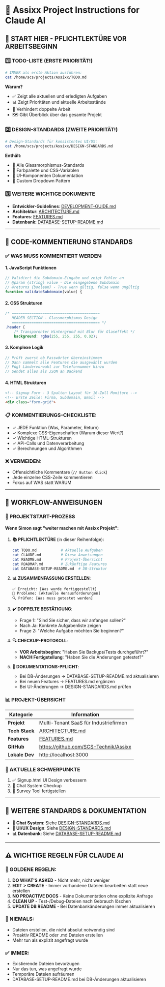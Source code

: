 # 📖 Assixx Project Instructions for Claude AI

## 🚀 START HIER - PFLICHTLEKTÜRE VOR ARBEITSBEGINN

### 1️⃣ TODO-LISTE (ERSTE PRIORITÄT!)
```bash
# IMMER als erste Aktion ausführen:
cat /home/scs/projects/Assixx/TODO.md
```

**Warum?**
- ✅ Zeigt alle aktuellen und erledigten Aufgaben
- 📊 Zeigt Prioritäten und aktuelle Arbeitsstände  
- 🚫 Verhindert doppelte Arbeit
- 🗺️ Gibt Überblick über das gesamte Projekt

### 2️⃣ DESIGN-STANDARDS (ZWEITE PRIORITÄT!)
```bash
# Design-Standards für konsistentes UI/UX:
cat /home/scs/projects/Assixx/DESIGN-STANDARDS.md
```

**Enthält:**
- 🎨 Alle Glassmorphismus-Standards
- 🎨 Farbpalette und CSS-Variablen
- 📐 UI-Komponenten Dokumentation
- 🔽 Custom Dropdown Pattern

### 3️⃣ WEITERE WICHTIGE DOKUMENTE
- **Entwickler-Guidelines**: [DEVELOPMENT-GUIDE.md](./DEVELOPMENT-GUIDE.md)
- **Architektur**: [ARCHITECTURE.md](./ARCHITECTURE.md)
- **Features**: [FEATURES.md](./FEATURES.md)
- **Datenbank**: [DATABASE-SETUP-README.md](./DATABASE-SETUP-README.md)

---

## 📝 CODE-KOMMENTIERUNG STANDARDS

### ✅ WAS MUSS KOMMENTIERT WERDEN:

#### 1. JavaScript Funktionen
```javascript
// Validiert die Subdomain-Eingabe und zeigt Fehler an
// @param {string} value - Die eingegebene Subdomain
// @returns {boolean} - True wenn gültig, false wenn ungültig
function validateSubdomain(value) {
```

#### 2. CSS Strukturen
```css
/* ========================================
   HEADER SECTION - Glassmorphismus Design
   ======================================== */
.header {
    /* Transparenter Hintergrund mit Blur für Glaseffekt */
    background: rgba(255, 255, 255, 0.02);
```

#### 3. Komplexe Logik
```javascript
// Prüft zuerst ob Passwörter übereinstimmen
// Dann sammelt alle Features die ausgewählt wurden
// Fügt Ländervorwahl zur Telefonnummer hinzu
// Sendet alles als JSON an Backend
```

#### 4. HTML Strukturen
```html
<!-- Signup Form - 3 Spalten Layout für 16-Zoll Monitore -->
<!-- Erste Zeile: Firma, Subdomain, Email -->
<div class="form-grid">
```

### 📋 KOMMENTIERUNGS-CHECKLISTE:
- ✓ JEDE Funktion (Was, Parameter, Return)
- ✓ Komplexe CSS-Eigenschaften (Warum dieser Wert?)
- ✓ Wichtige HTML-Strukturen
- ✓ API-Calls und Datenverarbeitung
- ✓ Berechnungen und Algorithmen

### ❌ VERMEIDEN:
- Offensichtliche Kommentare (`// Button Klick`)
- Jede einzelne CSS-Zeile kommentieren
- Fokus auf WAS statt WARUM

---

## 🔧 WORKFLOW-ANWEISUNGEN

### 🚀 PROJEKTSTART-PROZESS

#### Wenn Simon sagt "weiter machen mit Assixx Projekt":

1. **📚 PFLICHTLEKTÜRE** (in dieser Reihenfolge):
   ```bash
   cat TODO.md           # Aktuelle Aufgaben
   cat CLAUDE.md         # Diese Anweisungen
   cat README.md         # Projekt-Übersicht
   cat ROADMAP.md        # Zukünftige Features
   cat DATABASE-SETUP-README.md  # DB-Struktur
   ```

2. **📊 ZUSAMMENFASSUNG ERSTELLEN**:
   ```
   ✅ Erreicht: [Was wurde fertiggestellt]
   🔴 Probleme: [Aktuelle Herausforderungen]
   🔍 Prüfen: [Was muss getestet werden]
   ```

3. **✔️ DOPPELTE BESTÄTIGUNG**:
   - Frage 1: "Sind Sie sicher, dass wir anfangen sollen?"
   - Nach Ja: Konkrete Aufgabenliste zeigen
   - Frage 2: "Welche Aufgabe möchten Sie beginnen?"

4. **🔍 CHECKUP-PROTOKOLL**:
   - **VOR Arbeitsbeginn**: "Haben Sie Backups/Tests durchgeführt?"
   - **NACH Fertigstellung**: "Haben Sie die Änderungen getestet?"

5. **📝 DOKUMENTATIONS-PFLICHT**:
   - Bei DB-Änderungen → DATABASE-SETUP-README.md aktualisieren
   - Bei neuen Features → FEATURES.md ergänzen
   - Bei UI-Änderungen → DESIGN-STANDARDS.md prüfen

### 📊 PROJEKT-ÜBERSICHT

| Kategorie | Information |
|-----------|-------------|
| **Projekt** | Multi-Tenant SaaS für Industriefirmen |
| **Tech Stack** | [ARCHITECTURE.md](./ARCHITECTURE.md) |
| **Features** | [FEATURES.md](./FEATURES.md) |
| **GitHub** | https://github.com/SCS-Technik/Assixx |
| **Lokale Dev** | http://localhost:3000 |

### 📌 AKTUELLE SCHWERPUNKTE
1. ✅ Signup.html UI Design verbessern
2. 🔄 Chat System Checkup
3. 📝 Survey Tool fertigstellen

---

## 🔗 WEITERE STANDARDS & DOKUMENTATION

- **💬 Chat System**: Siehe [DESIGN-STANDARDS.md](./DESIGN-STANDARDS.md#-chat-system-design-standards)
- **🎨 UI/UX Design**: Siehe [DESIGN-STANDARDS.md](./DESIGN-STANDARDS.md)
- **📊 Datenbank**: Siehe [DATABASE-SETUP-README.md](./DATABASE-SETUP-README.md)

---

## ⚠️ WICHTIGE REGELN FÜR CLAUDE AI

### 🎯 GOLDENE REGELN:
1. **DO WHAT'S ASKED** - Nicht mehr, nicht weniger
2. **EDIT > CREATE** - Immer vorhandene Dateien bearbeiten statt neue erstellen
3. **NO PROACTIVE DOCS** - Keine Dokumentation ohne explizite Anfrage
4. **CLEAN UP** - Test-/Debug-Dateien nach Gebrauch löschen
5. **UPDATE DB README** - Bei Datenbankänderungen immer aktualisieren

### 🚫 NIEMALS:
- Dateien erstellen, die nicht absolut notwendig sind
- Proaktiv README oder .md Dateien erstellen
- Mehr tun als explizit angefragt wurde

### ✅ IMMER:
- Existierende Dateien bevorzugen
- Nur das tun, was angefragt wurde
- Temporäre Dateien aufräumen
- DATABASE-SETUP-README.md bei DB-Änderungen aktualisieren